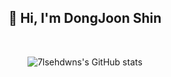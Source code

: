 <div align="center">
  <h2>👋 Hi, I'm DongJoon Shin</h2>
</div>
<br>

<div align="center">
  
![7lsehdwns's GitHub stats](https://github-readme-stats.vercel.app/api?username=7lsehdwns&show_icons=true&bg_color=00000000)
</div>
<br>


